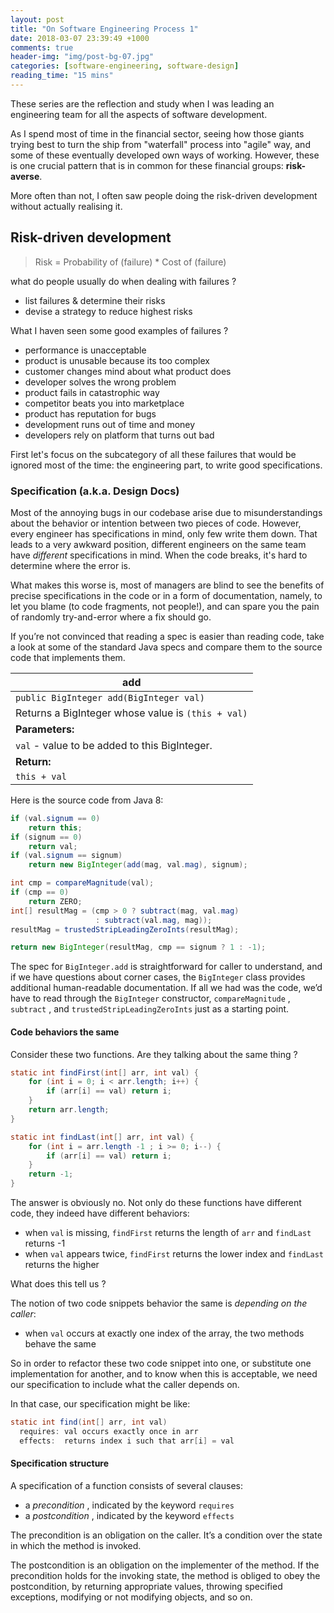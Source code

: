 ```yaml
---
layout: post
title: "On Software Engineering Process 1"
date: 2018-03-07 23:39:49 +1000
comments: true
header-img: "img/post-bg-07.jpg"
categories: [software-engineering, software-design]
reading_time: "15 mins"
---
```


These series are the reflection and study when I was leading an engineering team for all the aspects of software development.

<!--more-->

As I spend most of time in the financial sector, seeing how those giants trying best to turn the ship from "waterfall" process into "agile" way, and some of these eventually developed own ways of working.
However, these is one crucial pattern that is in common for these financial groups: **risk-averse**. 

More often than not, I often saw people doing the risk-driven development without actually realising it.

## Risk-driven development

> Risk = Probability of (failure) * Cost of (failure) 

what do people usually do when dealing with failures ?

- list failures & determine their risks
- devise a strategy to reduce highest risks

What I haven seen some good examples of failures ?

- performance is unacceptable
- product is unusable because its too complex
- customer changes mind about what product does
- developer solves the wrong problem
- product fails in catastrophic way
- competitor beats you into marketplace
- product has reputation for bugs
- development runs out of time and money
- developers rely on platform that turns out bad 

First let's focus on the subcategory of all these failures that would be ignored most of the time: 
the engineering part, to write good specifications.

### Specification (a.k.a. Design Docs)

Most of the annoying bugs in our codebase arise due to misunderstandings about the behavior or intention between two pieces
of code. However, every engineer has specifications in mind, only few write them down. That leads to a very awkward position,
different engineers on the same team have *different* specifications in mind. When the code breaks, it's hard to determine
where the error is.

What makes this worse is, most of managers are blind to see the benefits of precise specifications in the code or in a form of documentation,
namely, to let you blame (to code fragments, not people!), and can spare you the pain of randomly try-and-error where a fix should go.

If you’re not convinced that reading a spec is easier than reading code, take a look at some of the standard Java specs and compare them to the source code that implements them.

| add                 |
|---------------------|
| `public BigInteger add(BigInteger val)` |
| Returns a BigInteger whose value is `(this + val)`    |
| **Parameters:** |
| `val` - value to be added to this BigInteger. |
| **Return:** |
| `this + val` |

Here is the source code from Java 8:

```java
if (val.signum == 0)
    return this;
if (signum == 0)
    return val;
if (val.signum == signum)
    return new BigInteger(add(mag, val.mag), signum);

int cmp = compareMagnitude(val);
if (cmp == 0)
    return ZERO;
int[] resultMag = (cmp > 0 ? subtract(mag, val.mag)
                   : subtract(val.mag, mag));
resultMag = trustedStripLeadingZeroInts(resultMag);

return new BigInteger(resultMag, cmp == signum ? 1 : -1);
```

The spec for `BigInteger.add` is straightforward for caller to understand, and if we have questions about corner cases, 
the `BigInteger` class provides additional human-readable documentation. If all we had was the code, 
we’d have to read through the `BigInteger` constructor, `compare­Magnitude` , `subtract` , and `trusted­StripLeadingZero­Ints` just as a starting point.


#### Code behaviors the same

Consider these two functions. Are they talking about the same thing ?

```java
static int findFirst(int[] arr, int val) {
    for (int i = 0; i < arr.length; i++) {
        if (arr[i] == val) return i;
    }
    return arr.length;
}

static int findLast(int[] arr, int val) {
    for (int i = arr.length -1 ; i >= 0; i--) {
        if (arr[i] == val) return i;
    }
    return -1;
}
```

The answer is obviously no.
Not only do these functions have different code, they indeed have different behaviors:

- when `val` is missing, `findFirst` returns the length of `arr` and `findLast` returns -1
- when `val` appears twice, `findFirst` returns the lower index and `findLast` returns the higher
 
What does this tell us ?

The notion of two code snippets behavior the same is *depending on the caller*:

- when `val` occurs at exactly one index of the array, the two methods behave the same
    
So in order to refactor these two code snippet into one, or substitute one implementation for another, and to know when this is
acceptable, we need our specification to include what the caller depends on.

In that case, our specification might be like:

```java
static int find(int[] arr, int val)
  requires: val occurs exactly once in arr
  effects:  returns index i such that arr[i] = val
```


#### Specification structure

A specification of a function consists of several clauses:

- a *precondition* , indicated by the keyword `requires`
- a *postcondition* , indicated by the keyword `effects`
    
The precondition is an obligation on the caller. It’s a condition over the state in which the method is invoked.

The postcondition is an obligation on the implementer of the method. If the precondition holds for the invoking state, 
the method is obliged to obey the postcondition, by returning appropriate values, throwing specified exceptions, 
modifying or not modifying objects, and so on.

